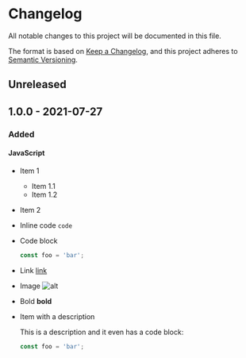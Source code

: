 # Changelog

All notable changes to this project will be documented in this file.

The format is based on [Keep a Changelog](https://keepachangelog.com/en/1.0.0/),
and this project adheres to [Semantic Versioning](https://semver.org/spec/v2.0.0.html).

## Unreleased

## 1.0.0 - 2021-07-27

### Added

#### JavaScript

* Item 1
    * Item 1.1
    * Item 1.2
* Item 2
* Inline code `code`
* Code block
    ```javascript
    const foo = 'bar';
    ```
* Link [link](https://example.com)
* Image ![alt](https://example.com/image.png)
* Bold **bold**
* Item with a description

    This is a description and it even has a code block:

    ```javascript
    const foo = 'bar';
    ```
